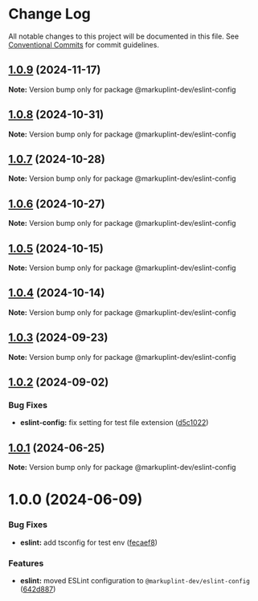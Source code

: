 # Change Log

All notable changes to this project will be documented in this file.
See [Conventional Commits](https://conventionalcommits.org) for commit guidelines.

## [1.0.9](https://github.com/markuplint/markuplint/compare/@markuplint-dev/eslint-config@1.0.8...@markuplint-dev/eslint-config@1.0.9) (2024-11-17)

**Note:** Version bump only for package @markuplint-dev/eslint-config

## [1.0.8](https://github.com/markuplint/markuplint/compare/@markuplint-dev/eslint-config@1.0.7...@markuplint-dev/eslint-config@1.0.8) (2024-10-31)

**Note:** Version bump only for package @markuplint-dev/eslint-config

## [1.0.7](https://github.com/markuplint/markuplint/compare/@markuplint-dev/eslint-config@1.0.6...@markuplint-dev/eslint-config@1.0.7) (2024-10-28)

**Note:** Version bump only for package @markuplint-dev/eslint-config

## [1.0.6](https://github.com/markuplint/markuplint/compare/@markuplint-dev/eslint-config@1.0.5...@markuplint-dev/eslint-config@1.0.6) (2024-10-27)

**Note:** Version bump only for package @markuplint-dev/eslint-config

## [1.0.5](https://github.com/markuplint/markuplint/compare/@markuplint-dev/eslint-config@1.0.4...@markuplint-dev/eslint-config@1.0.5) (2024-10-15)

**Note:** Version bump only for package @markuplint-dev/eslint-config

## [1.0.4](https://github.com/markuplint/markuplint/compare/@markuplint-dev/eslint-config@1.0.3...@markuplint-dev/eslint-config@1.0.4) (2024-10-14)

**Note:** Version bump only for package @markuplint-dev/eslint-config

## [1.0.3](https://github.com/markuplint/markuplint/compare/@markuplint-dev/eslint-config@1.0.2...@markuplint-dev/eslint-config@1.0.3) (2024-09-23)

**Note:** Version bump only for package @markuplint-dev/eslint-config

## [1.0.2](https://github.com/markuplint/markuplint/compare/@markuplint-dev/eslint-config@1.0.1...@markuplint-dev/eslint-config@1.0.2) (2024-09-02)

### Bug Fixes

- **eslint-config:** fix setting for test file extension ([d5c1022](https://github.com/markuplint/markuplint/commit/d5c1022e320383aad8cc5d36bc9659869e644831))

## [1.0.1](https://github.com/markuplint/markuplint/compare/@markuplint-dev/eslint-config@1.0.0...@markuplint-dev/eslint-config@1.0.1) (2024-06-25)

**Note:** Version bump only for package @markuplint-dev/eslint-config

# 1.0.0 (2024-06-09)

### Bug Fixes

- **eslint:** add tsconfig for test env ([fecaef8](https://github.com/markuplint/markuplint/commit/fecaef8e4878dba9552e864c83f3ab6e3651ade1))

### Features

- **eslint:** moved ESLint configuration to `@markuplint-dev/eslint-config` ([642d887](https://github.com/markuplint/markuplint/commit/642d887be920e610617fc93abb13db7c7f21eb70))
